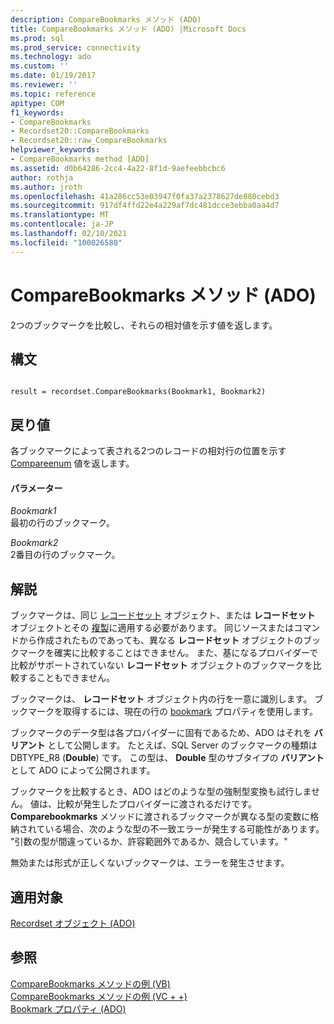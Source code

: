 ```yaml
---
description: CompareBookmarks メソッド (ADO)
title: CompareBookmarks メソッド (ADO) |Microsoft Docs
ms.prod: sql
ms.prod_service: connectivity
ms.technology: ado
ms.custom: ''
ms.date: 01/19/2017
ms.reviewer: ''
ms.topic: reference
apitype: COM
f1_keywords:
- CompareBookmarks
- Recordset20::CompareBookmarks
- Recordset20::raw_CompareBookmarks
helpviewer_keywords:
- CompareBookmarks method [ADO]
ms.assetid: d0b64286-2cc4-4a22-8f1d-9aefeebbcbc6
author: rothja
ms.author: jroth
ms.openlocfilehash: 41a286cc53e03947f0fa37a2378627de880cebd3
ms.sourcegitcommit: 917df4ffd22e4a229af7dc481dcce3ebba0aa4d7
ms.translationtype: MT
ms.contentlocale: ja-JP
ms.lasthandoff: 02/10/2021
ms.locfileid: "100026580"
---
```

# <a name="comparebookmarks-method-ado"></a>CompareBookmarks メソッド (ADO)
2つのブックマークを比較し、それらの相対値を示す値を返します。  
  
## <a name="syntax"></a>構文  
  
```  
  
result = recordset.CompareBookmarks(Bookmark1, Bookmark2)  
```  
  
## <a name="return-value"></a>戻り値  
 各ブックマークによって表される2つのレコードの相対行の位置を示す [Compareenum](./compareenum.md) 値を返します。  
  
#### <a name="parameters"></a>パラメーター  
 *Bookmark1*  
 最初の行のブックマーク。  
  
 *Bookmark2*  
 2番目の行のブックマーク。  
  
## <a name="remarks"></a>解説  
 ブックマークは、同じ [レコードセット](./recordset-object-ado.md) オブジェクト、または **レコードセット** オブジェクトとその [複製](./clone-method-ado.md)に適用する必要があります。 同じソースまたはコマンドから作成されたものであっても、異なる **レコードセット** オブジェクトのブックマークを確実に比較することはできません。 また、基になるプロバイダーで比較がサポートされていない **レコードセット** オブジェクトのブックマークを比較することもできません。  
  
 ブックマークは、 **レコードセット** オブジェクト内の行を一意に識別します。 ブックマークを取得するには、現在の行の [bookmark](./bookmark-property-ado.md) プロパティを使用します。  
  
 ブックマークのデータ型は各プロバイダーに固有であるため、ADO はそれを **バリアント** として公開します。 たとえば、SQL Server のブックマークの種類は DBTYPE_R8 (**Double**) です。 この型は、 **Double** 型のサブタイプの **バリアント** として ADO によって公開されます。  
  
 ブックマークを比較するとき、ADO はどのような型の強制型変換も試行しません。 値は、比較が発生したプロバイダーに渡されるだけです。 **Comparebookmarks** メソッドに渡されるブックマークが異なる型の変数に格納されている場合、次のような型の不一致エラーが発生する可能性があります。 "引数の型が間違っているか、許容範囲外であるか、競合しています。"  
  
 無効または形式が正しくないブックマークは、エラーを発生させます。  
  
## <a name="applies-to"></a>適用対象  
 [Recordset オブジェクト (ADO)](./recordset-object-ado.md)  
  
## <a name="see-also"></a>参照  
 [CompareBookmarks メソッドの例 (VB)](./comparebookmarks-method-example-vb.md)   
 [CompareBookmarks メソッドの例 (VC + +)](./comparebookmarks-method-example-vc.md)   
 [Bookmark プロパティ (ADO)](./bookmark-property-ado.md)